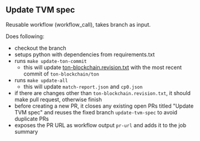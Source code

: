 Update TVM spec
---

Reusable workflow (workflow_call), takes branch as input.

Does following:

- checkout the branch
- setups python with dependencies from requirements.txt
- runs `make update-ton-commit`
  - this will update [ton-blockchain.revision.txt](../../ton-blockchain.revision.txt) with the most recent commit of `ton-blockchain/ton`
- runs `make update-all`
  - this will update `match-report.json` and `cp0.json`
- if there are changes other than `ton-blockchain.revision.txt`,
  it should make pull request, otherwise finish
- before creating a new PR, it closes any existing open PRs titled "Update TVM spec"
  and reuses the fixed branch `update-tvm-spec` to avoid duplicate PRs
- exposes the PR URL as workflow output `pr-url` and adds it to the job summary
